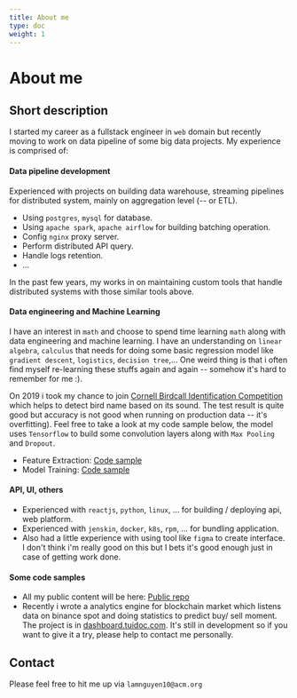 ```yaml
---
title: About me
type: doc
weight: 1
---
```


# About me

## Short description

I started my career as a fullstack engineer in `web` domain but recently moving to work on data pipeline of some big data projects. My experience is comprised of:

#### Data pipeline development

Experienced with projects on building data warehouse, streaming pipelines for distributed system, mainly on aggregation level (-- or ETL).

- Using `postgres`, `mysql` for database.
- Using `apache spark`, `apache airflow` for building batching operation.
- Config `nginx` proxy server.
- Perform distributed API query.
- Handle logs retention.
- ...

In the past few years, my works in on maintaining custom tools that handle distributed systems with those similar tools above.

#### Data engineering and Machine Learning

I have an interest in `math` and choose to spend time learning `math` along with data engineering and machine learning. I have an understanding on `linear algebra`, `calculus` that needs for doing some basic regression model like `gradient descent`, `logistics`, `decision tree`,...  One weird thing is that i often find myself re-learning these stuffs again and again -- somehow it's hard to remember for me :).

On 2019 i took my chance to join [Cornell Birdcall Identification Competition](https://www.kaggle.com/competitions/birdsong-recognition) which helps to detect bird name based on its sound. The test result is quite good but accuracy is not good when running on production data -- it's overfitting). Feel free to take a look at my code sample below, the model uses `Tensorflow` to build some convolution layers along with `Max Pooling` and `Dropout`.

- Feature Extraction: [Code sample](https://www.kaggle.com/code/vibrat/cornell-bird-sounds-preprocessing?kernelSessionId=42232179)
- Model Training: [Code sample](https://www.kaggle.com/code/vibrat/cornell-bird-sounds-model-training?kernelSessionId=42777080)

#### API, UI, others

- Experienced with `reactjs`, `python`, `linux`, ... for building / deploying api, web platform.
- Experienced with `jenskin`, `docker`, `k8s`, `rpm`, ... for bundling application.
- Also had a little experience with using tool like `figma` to create interface. I don't think i'm really good on this but I bets it's good enough just in case of getting work done.

#### Some code samples

- All my public content will be here: [Public repo](https://github.com/Vibrat/vibrat-public)
- Recently i wrote a analytics engine for blockchain market which listens data on binance spot and doing statistics to predict buy/ sell moment. The project is in [dashboard.tuidoc.com](https://dashboard.tuidoc.com). It's still in development so if you want to give it a try, please help to contact me personally. 


## Contact

Please feel free to hit me up  via `lamnguyen10@acm.org`
